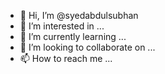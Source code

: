 - 👋 Hi, I’m @syedabdulsubhan
- 👀 I’m interested in ...
- 🌱 I’m currently learning ...
- 💞️ I’m looking to collaborate on ...
- 📫 How to reach me ...

<!---
syedabdulsubhan/syedabdulsubhan is a ✨ special ✨ repository because its `README.md` (this file) appears on your GitHub profile.
You can click the Preview link to take a look at your changes.
--->
